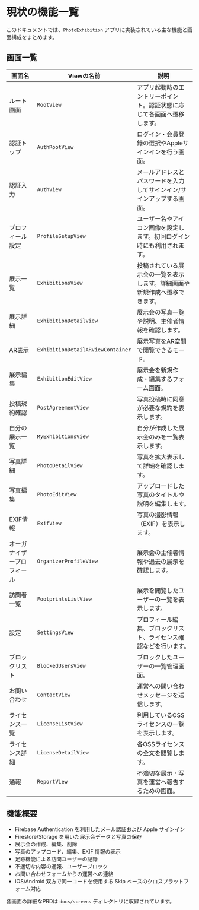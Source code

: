 # 現状の機能一覧

このドキュメントでは、`PhotoExhibition` アプリに実装されている主な機能と画面構成をまとめます。

## 画面一覧

| 画面名 | Viewの名前 | 説明 |
| --- | --- | --- |
| ルート画面 | `RootView` | アプリ起動時のエントリーポイント。認証状態に応じて各画面へ遷移します。 |
| 認証トップ | `AuthRootView` | ログイン・会員登録の選択やAppleサインインを行う画面。 |
| 認証入力 | `AuthView` | メールアドレスとパスワードを入力してサインイン/サインアップする画面。 |
| プロフィール設定 | `ProfileSetupView` | ユーザー名やアイコン画像を設定します。初回ログイン時にも利用されます。 |
| 展示一覧 | `ExhibitionsView` | 投稿されている展示会の一覧を表示します。詳細画面や新規作成へ遷移できます。 |
| 展示詳細 | `ExhibitionDetailView` | 展示会の写真一覧や説明、主催者情報を確認します。 |
| AR表示 | `ExhibitionDetailARViewContainer` | 展示写真をAR空間で閲覧できるモード。 |
| 展示編集 | `ExhibitionEditView` | 展示会を新規作成・編集するフォーム画面。 |
| 投稿規約確認 | `PostAgreementView` | 写真投稿時に同意が必要な規約を表示します。 |
| 自分の展示一覧 | `MyExhibitionsView` | 自分が作成した展示会のみを一覧表示します。 |
| 写真詳細 | `PhotoDetailView` | 写真を拡大表示して詳細を確認します。 |
| 写真編集 | `PhotoEditView` | アップロードした写真のタイトルや説明を編集します。 |
| EXIF情報 | `ExifView` | 写真の撮影情報（EXIF）を表示します。 |
| オーガナイザープロフィール | `OrganizerProfileView` | 展示会の主催者情報や過去の展示を確認します。 |
| 訪問者一覧 | `FootprintsListView` | 展示を閲覧したユーザーの一覧を表示します。 |
| 設定 | `SettingsView` | プロフィール編集、ブロックリスト、ライセンス確認などを行います。 |
| ブロックリスト | `BlockedUsersView` | ブロックしたユーザーの一覧管理画面。 |
| お問い合わせ | `ContactView` | 運営への問い合わせメッセージを送信します。 |
| ライセンス一覧 | `LicenseListView` | 利用しているOSSライセンスの一覧を表示します。 |
| ライセンス詳細 | `LicenseDetailView` | 各OSSライセンスの全文を閲覧します。 |
| 通報 | `ReportView` | 不適切な展示・写真を運営へ報告するための画面。 |

## 機能概要

- Firebase Authentication を利用したメール認証および Apple サインイン
- Firestore/Storage を用いた展示会データと写真の保存
- 展示会の作成、編集、削除
- 写真のアップロード、編集、EXIF 情報の表示
- 足跡機能による訪問ユーザーの記録
- 不適切な内容の通報、ユーザーブロック
- お問い合わせフォームからの運営への連絡
- iOS/Android 双方で同一コードを使用する Skip ベースのクロスプラットフォーム対応


各画面の詳細なPRDは `docs/screens` ディレクトリに収録されています。
